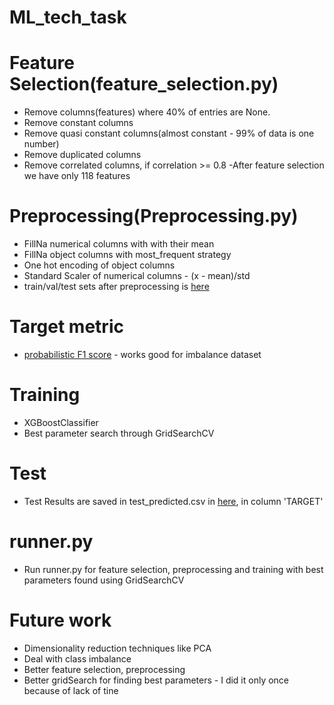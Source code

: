 # ML_tech_task
# Feature Selection(feature_selection.py)
- Remove columns(features) where 40% of entries are None. 
- Remove constant columns
- Remove quasi constant columns(almost constant - 99% of data is one number)
- Remove duplicated columns
- Remove correlated columns, if correlation >= 0.8
-After feature selection we have only 118 features
# Preprocessing(Preprocessing.py)
- FillNa numerical columns with with their mean
- FillNa object columns with most_frequent strategy
- One hot encoding of object columns
- Standard Scaler of numerical columns - (x - mean)/std
- train/val/test sets after preprocessing is [here](https://drive.google.com/drive/folders/1I_9fAZyag02Gy9SdFNVCelLDbyCMgaqO?usp=sharing)
# Target metric
- [probabilistic F1 score](https://aclanthology.org/2020.eval4nlp-1.9.pdf) - works good for imbalance dataset
# Training
- XGBoostClassifier
- Best parameter search through GridSearchCV
# Test
- Test Results are saved in test_predicted.csv in [here](https://drive.google.com/drive/folders/1I_9fAZyag02Gy9SdFNVCelLDbyCMgaqO?usp=sharing), in column 'TARGET'
# runner.py
- Run runner.py for feature selection, preprocessing and training with best parameters found using GridSearchCV
# Future work
- Dimensionality reduction techniques like PCA
- Deal with class imbalance
- Better feature selection, preprocessing
- Better gridSearch for finding best parameters - I did it only once because of lack of tine
 
